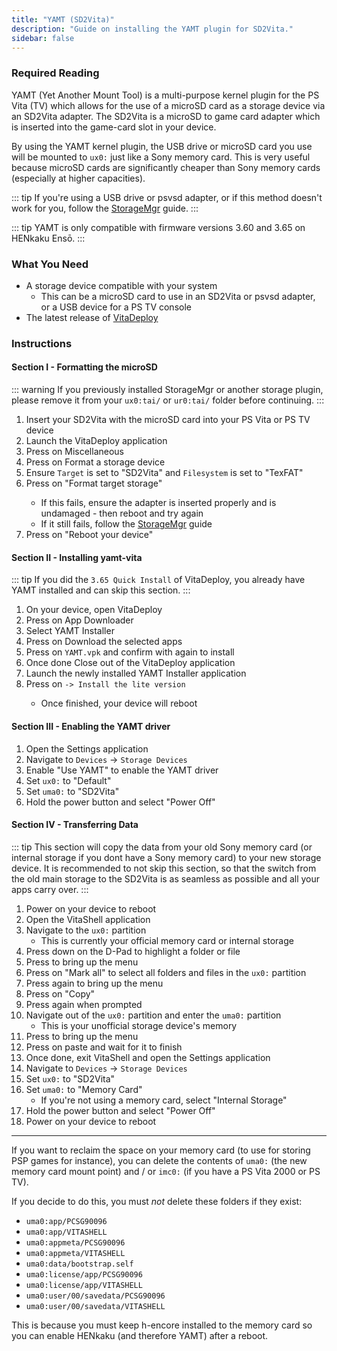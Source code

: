 ```yaml
---
title: "YAMT (SD2Vita)"
description: "Guide on installing the YAMT plugin for SD2Vita."
sidebar: false
---
```


### Required Reading

YAMT (Yet Another Mount Tool) is a multi-purpose kernel plugin for the PS Vita (TV) which allows for the use of a microSD card as a storage device via an SD2Vita adapter. The SD2Vita is a microSD to game card adapter which is inserted into the game-card slot in your device.

By using the YAMT kernel plugin, the USB drive or microSD card you use will be mounted to `ux0:` just like a Sony memory card. This is very useful because microSD cards are significantly cheaper than Sony memory cards (especially at higher capacities).

::: tip
If you're using a USB drive or psvsd adapter, or if this method doesn't work for you, follow the [StorageMgr](storagemgr) guide.
:::

::: tip
YAMT is only compatible with firmware versions 3.60 and 3.65 on HENkaku Ensō.
:::

### What You Need

* A storage device compatible with your system
  + This can be a microSD card to use in an SD2Vita or psvsd adapter, or a USB device for a PS TV console
* The latest release of [VitaDeploy](https://github.com/SKGleba/VitaDeploy/releases/latest)

### Instructions

#### Section I - Formatting the microSD

::: warning
If you previously installed StorageMgr or another storage plugin, please remove it from your `ux0:tai/` or `ur0:tai/` folder before continuing.
:::

1. Insert your SD2Vita with the microSD card into your PS Vita or PS TV device
1. Launch the VitaDeploy application
1. Press <Btn btn="confirm" /> on Miscellaneous
1. Press <Btn btn="confirm" /> on Format a storage device
1. Ensure `Target` is set to "SD2Vita" and `Filesystem` is set to "TexFAT"
1. Press <Btn btn="confirm" /> on "Format target storage"
    + If this fails, ensure the adapter is inserted properly and is undamaged - then reboot and try again
    + If it still fails, follow the [StorageMgr](storagemgr) guide
1. Press <Btn btn="confirm" /> on "Reboot your device"

#### Section II - Installing yamt-vita

::: tip
If you did the `3.65 Quick Install` of VitaDeploy, you already have YAMT installed and can skip this section.
:::

1. On your device, open VitaDeploy
1. Press <Btn btn="confirm" /> on App Downloader
1. Select <Btn btn="confirm" /> YAMT Installer
1. Press <Btn btn="confirm" /> on Download the selected apps
1. Press <Btn btn="confirm" /> on `YAMT.vpk` and confirm with <Btn btn="confirm" /> again to install
1. Once done Close out of the VitaDeploy application
1. Launch the newly installed YAMT Installer application
1. Press <Btn btn="cross" /> on `-> Install the lite version`
    + Once finished, your device will reboot

#### Section III - Enabling the YAMT driver

1. Open the Settings application
1. Navigate to `Devices` -> `Storage Devices`
1. Enable "Use YAMT" to enable the YAMT driver
1. Set `ux0:` to "Default"
1. Set `uma0:` to "SD2Vita"
1. Hold the power button and select "Power Off"

#### Section IV - Transferring Data

::: tip
This section will copy the data from your old Sony memory card (or internal storage if you dont have a Sony memory card) to your new storage device.
It is recommended to not skip this section, so that the switch from the old main storage to the SD2Vita is as seamless as possible and all your apps carry over.
:::

1. Power on your device to reboot
1. Open the VitaShell application
1. Navigate to the `ux0:` partition
    + This is currently your official memory card or internal storage
1. Press down on the D-Pad to highlight a folder or file
1. Press <Btn btn="triangle" /> to bring up the menu
1. Press <Btn btn="confirm" /> on "Mark all" to select all folders and files in the `ux0:` partition
1. Press <Btn btn="triangle" /> again to bring up the menu
1. Press <Btn btn="confirm" /> on "Copy"
1. Press <Btn btn="confirm" /> again when prompted
1. Navigate out of the `ux0:` partition and enter the `uma0:` partition
    + This is your unofficial storage device's memory
1. Press <Btn btn="triangle" /> to bring up the menu
1. Press <Btn btn="confirm" /> on paste and wait for it to finish
1. Once done, exit VitaShell and open the Settings application
1. Navigate to `Devices` -> `Storage Devices`
1. Set `ux0:` to "SD2Vita"
1. Set `uma0:` to "Memory Card"
    + If you're not using a memory card, select "Internal Storage"
1. Hold the power button and select "Power Off"
1. Power on your device to reboot

___

If you want to reclaim the space on your memory card (to use for storing PSP games for instance), you can delete the contents of `uma0:` (the new memory card mount point) and / or `imc0:` (if you have a PS Vita 2000 or PS TV).

If you decide to do this, you must *not* delete these folders if they exist:

  + `uma0:app/PCSG90096`
  + `uma0:app/VITASHELL`
  + `uma0:appmeta/PCSG90096`
  + `uma0:appmeta/VITASHELL`
  + `uma0:data/bootstrap.self`
  + `uma0:license/app/PCSG90096`
  + `uma0:license/app/VITASHELL`
  + `uma0:user/00/savedata/PCSG90096`
  + `uma0:user/00/savedata/VITASHELL`

This is because you must keep h-encore installed to the memory card so you can enable HENkaku (and therefore YAMT) after a reboot.
